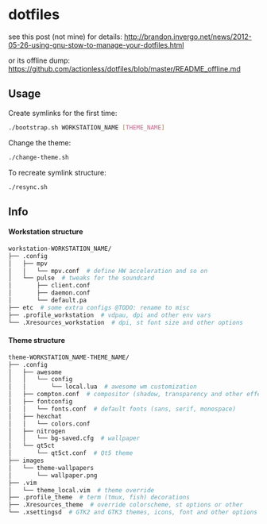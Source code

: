 dotfiles
========
see this post (not mine) for details:
http://brandon.invergo.net/news/2012-05-26-using-gnu-stow-to-manage-your-dotfiles.html

or its offline dump:
https://github.com/actionless/dotfiles/blob/master/README_offline.md


Usage
--

Create symlinks for the first time:

```sh
./bootstrap.sh WORKSTATION_NAME [THEME_NAME]
```


Change the theme:

```sh
./change-theme.sh
```


To recreate symlink structure:

```sh
./resync.sh
```


Info
--


#### Workstation structure

```sh
workstation-WORKSTATION_NAME/
├── .config
│   ├── mpv
│   │   └── mpv.conf  # define HW acceleration and so on
│   └── pulse  # tweaks for the soundcard
│       ├── client.conf
│       ├── daemon.conf
│       └── default.pa
├── etc  # some extra configs @TODO: rename to misc
├── .profile_workstation  # vdpau, dpi and other env vars
└── .Xresources_workstation  # dpi, st font size and other options
```


#### Theme structure

```sh
theme-WORKSTATION_NAME-THEME_NAME/
├── .config
│   ├── awesome
│   │   └── config
│   │       └── local.lua  # awesome wm customization
│   ├── compton.conf  # compositor (shadow, transparency and other effects)
│   ├── fontconfig
│   │   └── fonts.conf  # default fonts (sans, serif, monospace)
│   ├── hexchat
│   │   └── colors.conf
│   ├── nitrogen
│   │   └── bg-saved.cfg  # wallpaper
│   └── qt5ct
│       └── qt5ct.conf  # Qt5 theme
├── images
│   └── theme-wallpapers
│       └── wallpaper.png
├── .vim
│   └── theme_local.vim  # theme override
├── .profile_theme  # term (tmux, fish) decorations
├── .Xresources_theme  # override colorscheme, st options or other
└── .xsettingsd  # GTK2 and GTK3 themes, icons, font and other options
```

